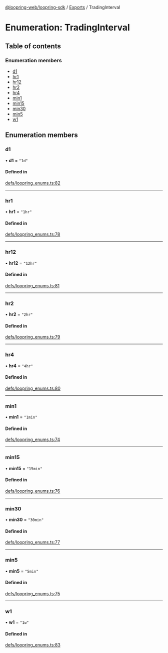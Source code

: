 [@loopring-web/loopring-sdk](../README.md) / [Exports](../modules.md) / TradingInterval

# Enumeration: TradingInterval

## Table of contents

### Enumeration members

- [d1](TradingInterval.md#d1)
- [hr1](TradingInterval.md#hr1)
- [hr12](TradingInterval.md#hr12)
- [hr2](TradingInterval.md#hr2)
- [hr4](TradingInterval.md#hr4)
- [min1](TradingInterval.md#min1)
- [min15](TradingInterval.md#min15)
- [min30](TradingInterval.md#min30)
- [min5](TradingInterval.md#min5)
- [w1](TradingInterval.md#w1)

## Enumeration members

### d1

• **d1** = `"1d"`

#### Defined in

[defs/loopring_enums.ts:82](https://github.com/Loopring/loopring_sdk/blob/6d0be7c/src/defs/loopring_enums.ts#L82)

___

### hr1

• **hr1** = `"1hr"`

#### Defined in

[defs/loopring_enums.ts:78](https://github.com/Loopring/loopring_sdk/blob/6d0be7c/src/defs/loopring_enums.ts#L78)

___

### hr12

• **hr12** = `"12hr"`

#### Defined in

[defs/loopring_enums.ts:81](https://github.com/Loopring/loopring_sdk/blob/6d0be7c/src/defs/loopring_enums.ts#L81)

___

### hr2

• **hr2** = `"2hr"`

#### Defined in

[defs/loopring_enums.ts:79](https://github.com/Loopring/loopring_sdk/blob/6d0be7c/src/defs/loopring_enums.ts#L79)

___

### hr4

• **hr4** = `"4hr"`

#### Defined in

[defs/loopring_enums.ts:80](https://github.com/Loopring/loopring_sdk/blob/6d0be7c/src/defs/loopring_enums.ts#L80)

___

### min1

• **min1** = `"1min"`

#### Defined in

[defs/loopring_enums.ts:74](https://github.com/Loopring/loopring_sdk/blob/6d0be7c/src/defs/loopring_enums.ts#L74)

___

### min15

• **min15** = `"15min"`

#### Defined in

[defs/loopring_enums.ts:76](https://github.com/Loopring/loopring_sdk/blob/6d0be7c/src/defs/loopring_enums.ts#L76)

___

### min30

• **min30** = `"30min"`

#### Defined in

[defs/loopring_enums.ts:77](https://github.com/Loopring/loopring_sdk/blob/6d0be7c/src/defs/loopring_enums.ts#L77)

___

### min5

• **min5** = `"5min"`

#### Defined in

[defs/loopring_enums.ts:75](https://github.com/Loopring/loopring_sdk/blob/6d0be7c/src/defs/loopring_enums.ts#L75)

___

### w1

• **w1** = `"1w"`

#### Defined in

[defs/loopring_enums.ts:83](https://github.com/Loopring/loopring_sdk/blob/6d0be7c/src/defs/loopring_enums.ts#L83)
